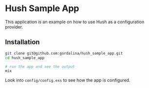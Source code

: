 # Hush Sample App

This application is an example on how to use Hush as a configuration provider.

## Installation

```sh
git clone git@github.com:gordalina/hush_sample_app.git
cd hush_sample_app

# run the app and see the output
mix
```

Look into `config/config.exs` to see how the app is configured.
